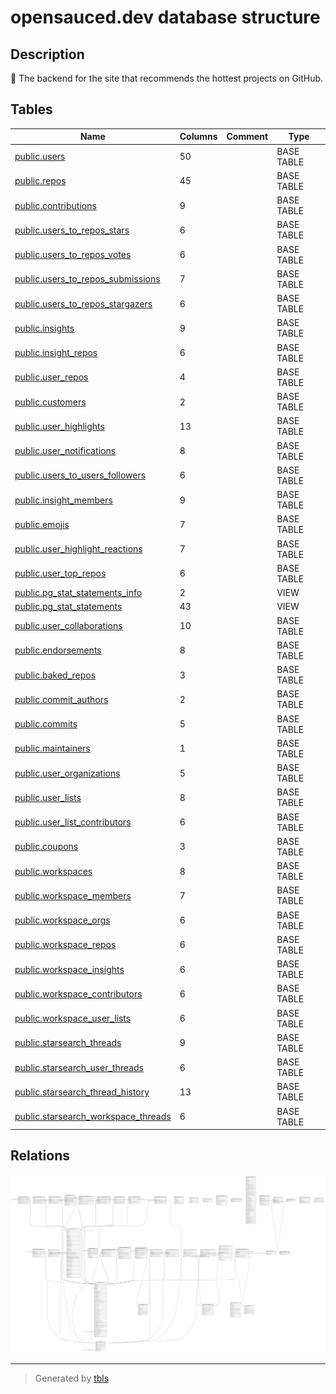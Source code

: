 # opensauced.dev database structure

## Description

🍕 The backend for the site that recommends the hottest projects on GitHub.

## Tables

| Name                                                                          | Columns | Comment | Type       |
| ----------------------------------------------------------------------------- | ------- | ------- | ---------- |
| [public.users](public.users.md)                                               | 50      |         | BASE TABLE |
| [public.repos](public.repos.md)                                               | 45      |         | BASE TABLE |
| [public.contributions](public.contributions.md)                               | 9       |         | BASE TABLE |
| [public.users_to_repos_stars](public.users_to_repos_stars.md)                 | 6       |         | BASE TABLE |
| [public.users_to_repos_votes](public.users_to_repos_votes.md)                 | 6       |         | BASE TABLE |
| [public.users_to_repos_submissions](public.users_to_repos_submissions.md)     | 7       |         | BASE TABLE |
| [public.users_to_repos_stargazers](public.users_to_repos_stargazers.md)       | 6       |         | BASE TABLE |
| [public.insights](public.insights.md)                                         | 9       |         | BASE TABLE |
| [public.insight_repos](public.insight_repos.md)                               | 6       |         | BASE TABLE |
| [public.user_repos](public.user_repos.md)                                     | 4       |         | BASE TABLE |
| [public.customers](public.customers.md)                                       | 2       |         | BASE TABLE |
| [public.user_highlights](public.user_highlights.md)                           | 13      |         | BASE TABLE |
| [public.user_notifications](public.user_notifications.md)                     | 8       |         | BASE TABLE |
| [public.users_to_users_followers](public.users_to_users_followers.md)         | 6       |         | BASE TABLE |
| [public.insight_members](public.insight_members.md)                           | 9       |         | BASE TABLE |
| [public.emojis](public.emojis.md)                                             | 7       |         | BASE TABLE |
| [public.user_highlight_reactions](public.user_highlight_reactions.md)         | 7       |         | BASE TABLE |
| [public.user_top_repos](public.user_top_repos.md)                             | 6       |         | BASE TABLE |
| [public.pg_stat_statements_info](public.pg_stat_statements_info.md)           | 2       |         | VIEW       |
| [public.pg_stat_statements](public.pg_stat_statements.md)                     | 43      |         | VIEW       |
| [public.user_collaborations](public.user_collaborations.md)                   | 10      |         | BASE TABLE |
| [public.endorsements](public.endorsements.md)                                 | 8       |         | BASE TABLE |
| [public.baked_repos](public.baked_repos.md)                                   | 3       |         | BASE TABLE |
| [public.commit_authors](public.commit_authors.md)                             | 2       |         | BASE TABLE |
| [public.commits](public.commits.md)                                           | 5       |         | BASE TABLE |
| [public.maintainers](public.maintainers.md)                                   | 1       |         | BASE TABLE |
| [public.user_organizations](public.user_organizations.md)                     | 5       |         | BASE TABLE |
| [public.user_lists](public.user_lists.md)                                     | 8       |         | BASE TABLE |
| [public.user_list_contributors](public.user_list_contributors.md)             | 6       |         | BASE TABLE |
| [public.coupons](public.coupons.md)                                           | 3       |         | BASE TABLE |
| [public.workspaces](public.workspaces.md)                                     | 8       |         | BASE TABLE |
| [public.workspace_members](public.workspace_members.md)                       | 7       |         | BASE TABLE |
| [public.workspace_orgs](public.workspace_orgs.md)                             | 6       |         | BASE TABLE |
| [public.workspace_repos](public.workspace_repos.md)                           | 6       |         | BASE TABLE |
| [public.workspace_insights](public.workspace_insights.md)                     | 6       |         | BASE TABLE |
| [public.workspace_contributors](public.workspace_contributors.md)             | 6       |         | BASE TABLE |
| [public.workspace_user_lists](public.workspace_user_lists.md)                 | 6       |         | BASE TABLE |
| [public.starsearch_threads](public.starsearch_threads.md)                     | 9       |         | BASE TABLE |
| [public.starsearch_user_threads](public.starsearch_user_threads.md)           | 6       |         | BASE TABLE |
| [public.starsearch_thread_history](public.starsearch_thread_history.md)       | 13      |         | BASE TABLE |
| [public.starsearch_workspace_threads](public.starsearch_workspace_threads.md) | 6       |         | BASE TABLE |

## Relations

![er](schema.svg)

---

> Generated by [tbls](https://github.com/k1LoW/tbls)

